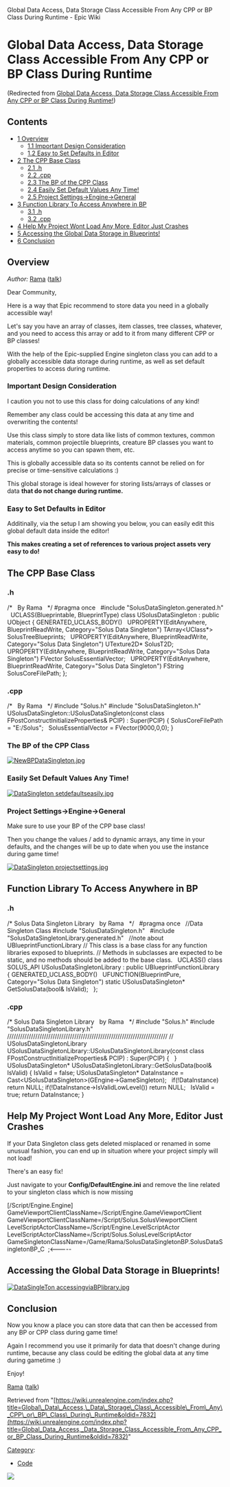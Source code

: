 Global Data Access, Data Storage Class Accessible From Any CPP or BP Class During Runtime - Epic Wiki                     

Global Data Access, Data Storage Class Accessible From Any CPP or BP Class During Runtime
=========================================================================================

(Redirected from [Global Data Access, Data Storage Class Accessible From Any CPP or BP Class During Runtime!](/index.php?title=Global_Data_Access,_Data_Storage_Class_Accessible_From_Any_CPP_or_BP_Class_During_Runtime!&redirect=no "Global Data Access, Data Storage Class Accessible From Any CPP or BP Class During Runtime!"))

Contents
--------

*   [1 Overview](#Overview)
    *   [1.1 Important Design Consideration](#Important_Design_Consideration)
    *   [1.2 Easy to Set Defaults in Editor](#Easy_to_Set_Defaults_in_Editor)
*   [2 The CPP Base Class](#The_CPP_Base_Class)
    *   [2.1 .h](#.h)
    *   [2.2 .cpp](#.cpp)
    *   [2.3 The BP of the CPP Class](#The_BP_of_the_CPP_Class)
    *   [2.4 Easily Set Default Values Any Time!](#Easily_Set_Default_Values_Any_Time.21)
    *   [2.5 Project Settings->Engine->General](#Project_Settings-.3EEngine-.3EGeneral)
*   [3 Function Library To Access Anywhere in BP](#Function_Library_To_Access_Anywhere_in_BP)
    *   [3.1 .h](#.h_2)
    *   [3.2 .cpp](#.cpp_2)
*   [4 Help My Project Wont Load Any More, Editor Just Crashes](#Help_My_Project_Wont_Load_Any_More.2C_Editor_Just_Crashes)
*   [5 Accessing the Global Data Storage in Blueprints!](#Accessing_the_Global_Data_Storage_in_Blueprints.21)
*   [6 Conclusion](#Conclusion)

Overview
--------

_Author:_ [Rama](/User:Rama "User:Rama") ([talk](/User_talk:Rama "User talk:Rama"))

Dear Community,

Here is a way that Epic recommend to store data you need in a globally accessible way!

Let's say you have an array of classes, item classes, tree classes, whatever, and you need to access this array or add to it from many different CPP or BP classes!

With the help of the Epic-supplied Engine singleton class you can add to a globally accessible data storage during runtime, as well as set default properties to access during runtime.

### Important Design Consideration

I caution you not to use this class for doing calculations of any kind!

Remember any class could be accessing this data at any time and overwriting the contents!

Use this class simply to store data like lists of common textures, common materials, common projectile blueprints, creature BP classes you want to access anytime so you can spawn them, etc.

This is globally accessible data so its contents cannot be relied on for precise or time-sensitive calculations :)

This global storage is ideal however for storing lists/arrays of classes or data **that do not change during runtime.**

### Easy to Set Defaults in Editor

Additinally, via the setup I am showing you below, you can easily edit this global default data inside the editor!

**This makes creating a set of references to various project assets very easy to do!**

The CPP Base Class
------------------

### .h

/\*
 
	By Rama
 
\*/
#pragma once
 
#include "SolusDataSingleton.generated.h"
 
UCLASS(Blueprintable, BlueprintType)
class USolusDataSingleton : public UObject
{
	GENERATED\_UCLASS\_BODY()
 
	UPROPERTY(EditAnywhere, BlueprintReadWrite, Category\="Solus Data Singleton")
	TArray<UClass\*\> SolusTreeBlueprints;
 
	UPROPERTY(EditAnywhere, BlueprintReadWrite, Category\="Solus Data Singleton")
	UTexture2D\* SolusT2D;
 
	UPROPERTY(EditAnywhere, BlueprintReadWrite, Category\="Solus Data Singleton")
	FVector SolusEssentialVector;
 
	UPROPERTY(EditAnywhere, BlueprintReadWrite, Category\="Solus Data Singleton")
	FString SolusCoreFilePath;
};

### .cpp

/\*
 
	By Rama
 
\*/
#include "Solus.h"
#include "SolusDataSingleton.h"
USolusDataSingleton::USolusDataSingleton(const class FPostConstructInitializeProperties& PCIP)
	: Super(PCIP)
{
	SolusCoreFilePath \= "E:/Solus";
 
	SolusEssentialVector \= FVector(9000,0,0);
}

  

### The BP of the CPP Class

[![NewBPDataSingleton.jpg](https://d26ilriwvtzlb.cloudfront.net/1/18/NewBPDataSingleton.jpg)](/File:NewBPDataSingleton.jpg)

### Easily Set Default Values Any Time!

[![DataSingleton setdefaultseasily.jpg](https://d3ar1piqh1oeli.cloudfront.net/8/8b/DataSingleton_setdefaultseasily.jpg/900px-DataSingleton_setdefaultseasily.jpg)](/File:DataSingleton_setdefaultseasily.jpg)

### Project Settings->Engine->General

Make sure to use your BP of the CPP base class!

Then you change the values / add to dynamic arrays, any time in your defaults, and the changes will be up to date when you use the instance during game time!

[![DataSingleton projectsettings.jpg](https://d26ilriwvtzlb.cloudfront.net/3/3a/DataSingleton_projectsettings.jpg)](/File:DataSingleton_projectsettings.jpg)

Function Library To Access Anywhere in BP
-----------------------------------------

### .h

/\*
	Solus Data Singleton Library
 
	by Rama
 
\*/
 
#pragma once
 
//Data Singleton Class
#include "SolusDataSingleton.h"
 
#include "SolusDataSingletonLibrary.generated.h"
 
//note about UBlueprintFunctionLibrary
// This class is a base class for any function libraries exposed to blueprints.
// Methods in subclasses are expected to be static, and no methods should be added to the base class.
 
UCLASS()
class SOLUS\_API USolusDataSingletonLibrary : public UBlueprintFunctionLibrary
{
	GENERATED\_UCLASS\_BODY()
 
	UFUNCTION(BlueprintPure,   Category\="Solus Data Singleton")
	static USolusDataSingleton\* GetSolusData(bool& IsValid);
 
};

### .cpp

/\*
	Solus Data Singleton Library
 
	by Rama
 
\*/
#include "Solus.h"
#include "SolusDataSingletonLibrary.h"
//////////////////////////////////////////////////////////////////////////
// USolusDataSingletonLibrary
 
USolusDataSingletonLibrary::USolusDataSingletonLibrary(const class FPostConstructInitializeProperties& PCIP)
	: Super(PCIP)
{
 
}
 
USolusDataSingleton\* USolusDataSingletonLibrary::GetSolusData(bool& IsValid)
{
	IsValid \= false;
	USolusDataSingleton\* DataInstance \= Cast<USolusDataSingleton\>(GEngine\-\>GameSingleton);
 
	if(!DataInstance) return NULL;
	if(!DataInstance\-\>IsValidLowLevel()) return NULL;
 
	IsValid \= true;
	return DataInstance;
}

Help My Project Wont Load Any More, Editor Just Crashes
-------------------------------------------------------

If your Data Singleton class gets deleted misplaced or renamed in some unusual fashion, you can end up in situation where your project simply will not load!

There's an easy fix!

Just navigate to your **Config/DefaultEngine.ini** and remove the line related to your singleton class which is now missing

 \[/Script/Engine.Engine\]
 GameViewportClientClassName=/Script/Engine.GameViewportClient
 GameViewportClientClassName=/Script/Solus.SolusViewportClient
 LevelScriptActorClassName=/Script/Engine.LevelScriptActor
 LevelScriptActorClassName=/Script/Solus.SolusLevelScriptActor
 GameSingletonClassName=/Game/Rama/SolusDataSingletonBP.SolusDataSingletonBP\_C  ;<-----

Accessing the Global Data Storage in Blueprints!
------------------------------------------------

[![DataSingleTon accessingviaBPlibrary.jpg](https://d26ilriwvtzlb.cloudfront.net/2/2a/DataSingleTon_accessingviaBPlibrary.jpg)](/File:DataSingleTon_accessingviaBPlibrary.jpg)

Conclusion
----------

Now you know a place you can store data that can then be accessed from any BP or CPP class during game time!

Again I recommend you use it primarily for data that doesn't change during runtime, because any class could be editing the global data at any time during gametime :)

Enjoy!

[Rama](/User:Rama "User:Rama") ([talk](/User_talk:Rama "User talk:Rama"))

Retrieved from "[https://wiki.unrealengine.com/index.php?title=Global\_Data\_Access,\_Data\_Storage\_Class\_Accessible\_From\_Any\_CPP\_or\_BP\_Class\_During\_Runtime&oldid=7832](https://wiki.unrealengine.com/index.php?title=Global_Data_Access,_Data_Storage_Class_Accessible_From_Any_CPP_or_BP_Class_During_Runtime&oldid=7832)"

[Category](/Special:Categories "Special:Categories"):

*   [Code](/Category:Code "Category:Code")

  ![](https://tracking.unrealengine.com/track.png)
